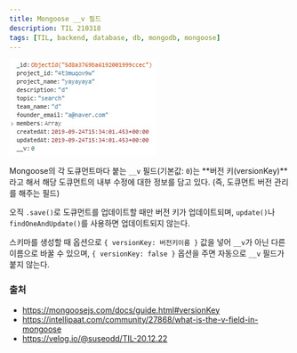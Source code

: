```yaml
---
title: Mongoose __v 필드
description: TIL 210318
tags: [TIL, backend, database, db, mongodb, mongoose]
---
```


![mongoose-v-field](/images/210415-mongoose-v-field.jpg)

Mongoose의 각 도큐먼트마다 붙는 `__v` 필드(기본값: `0`)는 **버전 키(versionKey)**라고 해서 해당 도큐먼트의 내부 수정에 대한 정보를 담고 있다. (즉, 도큐먼트 버전 관리를 해주는 필드)

오직 `.save()`로 도큐먼트를 업데이트할 때만 버전 키가 업데이트되며, `update()`나 `findOneAndUpdate()`를 사용하면 업데이트되지 않는다.

스키마를 생성할 때 옵션으로 `{ versionKey: 버전키이름 }` 값을 넣어 `__v`가 아닌 다른 이름으로 바꿀 수 있으며, `{ versionKey: false }` 옵션을 주면 자동으로 `__v` 필드가 붙지 않는다.

### 출처

- https://mongoosejs.com/docs/guide.html#versionKey
- https://intellipaat.com/community/27868/what-is-the-v-field-in-mongoose
- https://velog.io/@suseodd/TIL-20.12.22
